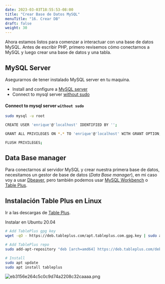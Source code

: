 ```yaml
---
date: 2023-03-03T18:55:53-08:00
title: "Crear Base de Datos MySQL"
menuTitle: "16. Crear DB"
draft: false
weight: 30
---
```


Ahora estamos listos para comenzar a interactuar con una base de datos MySQL. Antes de escribir PHP, primero revisemos cómo conectarnos a MySQL y luego crear una base de datos y una tabla.

## MySQL Server
Asegurarnos de tener instalado MySQL server en tu maquina.

- Install and configure a [MySQL server](https://ubuntu.com/server/docs/databases-mysql)
- Connect to mysql server [without sudo](https://stackoverflow.com/questions/37239970/connect-to-mysql-server-without-sudo)

#### Connect to mysql server `without sudo`

```bash
sudo mysql -u root

CREATE USER 'enrique'@'localhost' IDENTIFIED BY '';

GRANT ALL PRIVILEGES ON *.* TO 'enrique'@'localhost' WITH GRANT OPTION;

FLUSH PRIVILEGES;
```

## Data Base manager
Para conectarnos al servidor MySQL y crear nuestra primera base de datos, necesitamos un gestor de base de datos (*Data Base manager*), en mi caso voy a usar [Dbeaver](https://dbeaver.io/), pero también podemos usar [MySQL Workbench](https://www.mysql.com/products/workbench/) o [Table Plus](https://tableplus.com/). 

## Instalación Table Plus en Linux
Ir a las descargas de [Table Plus](https://tableplus.com/blog/2019/10/tableplus-linux-installation.html).

Instalar en Ubuntu 20.04
```bash
# Add TablePlus gpg key
wget -qO - https://deb.tableplus.com/apt.tableplus.com.gpg.key | sudo apt-key add -

# Add TablePlus repo
sudo add-apt-repository "deb [arch=amd64] https://deb.tableplus.com/debian/20 tableplus main"

# Install
sudo apt update
sudo apt install tableplus
```	
![eb3156e264c5c0c9d74a2208c32caaaa.png](:/d2cc567b125d4a8ca3497fd839cfd448)


